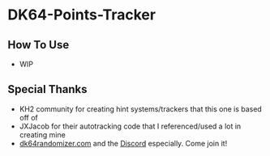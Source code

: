 # DK64-Points-Tracker

## How To Use

* WIP

## Special Thanks

* KH2 community for creating hint systems/trackers that this one is based off of
* JXJacob for their autotracking code that I referenced/used a lot in creating mine
* [dk64randomizer.com](dk64randomizer.com) and the [Discord](discord.gg/dk64randomizer) especially. Come join it!
